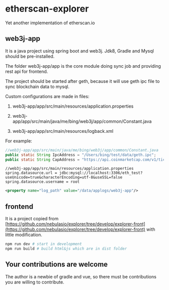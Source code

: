 # etherscan-explorer
Yet another implementation of etherscan.io

## web3j-app
It is a java project using spring boot and web3j. Jdk8, Gradle and Mysql should be pre-installed.

The folder web3j-app/app is the core module doing sync job and providing rest api for frontend.

The project should be started after geth, because it will use geth ipc file to sync blockchain data to mysql.

Custom configurations are made in files:

1. web3j-app/app/src/main/resources/application.properties

2. web3j-app/app/src/main/java/me/bing/web3j/app/common/Constant.java

3. web3j-app/app/src/main/resources/logback.xml

For example: 

```java
//web3j-app/app/src/main/java/me/bing/web3j/app/common/Constant.java
public static String IpcAddress = "/Users/bing/test/data/geth.ipc";
public static String CapAddress = "https://api.coinmarketcap.com/v1/ticker/ethereum/";
```

```properties
//web3j-app/app/src/main/resources/application.properties
spring.datasource.url = jdbc:mysql://localhost:3306/eth_test?useUnicode=true&characterEncoding=utf-8&useSSL=false
spring.datasource.username = root
```

```xml
<property name="log_path" value="/data/applogs/web3j-app"/>
```

## frontend
It is a project copied from [https://github.com/nebulasio/explorer/tree/develop/explorer-front](https://github.com/nebulasio/explorer/tree/develop/explorer-front) with little modification.

```bash
npm run dev # start in development
npm run build # build html&js which are in dist folder
```

## Your contributions are welcome
The author is a newbie of gradle and vue, so there must be contributions you are willing to contribute.
